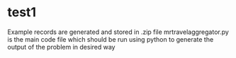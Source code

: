 # test1
Example records are generated and stored in .zip file
mrtravelaggregator.py is the main code file which should be run using python to generate the output of the problem in desired way
